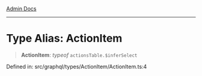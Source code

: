 [Admin Docs](/)

***

# Type Alias: ActionItem

> **ActionItem**: *typeof* `actionsTable.$inferSelect`

Defined in: src/graphql/types/ActionItem/ActionItem.ts:4

